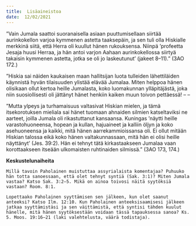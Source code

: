 ```yaml
---
title:  Lisäaineistoa
date:  12/02/2021
---
```


”Vain Jumala saattoi suoranaisella asiaan puuttumisellaan siirtää aurinkokellon varjoa kymmenen astetta taaksepäin, ja sen tuli olla Hiskialle merkkinä siitä, että Herra oli kuullut hänen rukouksensa. Niinpä ’profeetta Jesaja huusi Herraa, ja hän antoi varjon Aahaan aurinkokellossa siirtyä takaisin kymmenen astetta, jotka se oli jo laskeutunut’ (jakeet 8–11).” (3AO 172.)

”Hiskia sai näiden kaukaisen maan hallitsijan luota tulleiden lähettiläiden käynnistä hyvän tilaisuuden ylistää elävää Jumalaa. Miten helppoa hänen olisikaan ollut kertoa heille Jumalasta, koko luomakunnan ylläpitäjästä, joka niin suosiollisesti oli jättänyt hänet henkiin kaiken muun toivon pettäessä! – –

”Mutta ylpeys ja turhamaisuus valtasivat Hiskian mielen, ja tämä itsekorotuksen mieliala sai hänet tuomaan ahnaiden silmien katseltaviksi ne aarteet, joilla Jumala oli rikastuttanut kansaansa. Kuningas ’näytti heille varastohuoneensa, hopean ja kullan, hajuaineet ja kalliin öljyn ja koko asehuoneensa ja kaikki, mitä hänen aarrekammioissansa oli. Ei ollut mitään Hiskian talossa eikä koko hänen valtakunnassaan, mitä hän ei olisi heille näyttänyt’ (Jes. 39:2). Hän ei tehnyt tätä kirkastaakseen Jumalaa vaan korottaakseen itseään ulkomaisten ruhtinaiden silmissä.” (3AO 173, 174.)

**Keskustelunaiheita**

`Millä tavoin Paholainen muistuttaa assyrialaista komentajaa? Puhuuko hän totta sanoessaan, että olet tehnyt syntiä (Sak. 3:1)? Miten Jumala vastaa? Katso Sak. 3:2–5. Mikä on ainoa toivosi näitä syytöksiä vastaan? Room. 8:1.`

`Lopettaako Paholainen syyttämisen sen jälkeen, kun olet saanut anteeksi? Katso Ilm. 12:10. Kun Paholainen anteeksisaamisesi jälkeen jatkaa syyttämistäsi ja sen väittämistä, että syntisi tähden kuulut hänelle, mitä hänen syytöksestään voidaan tässä tapauksessa sanoa? Ks. 5. Moos. 19:16–21 (laki valehtelusta, väärä todistaja).`